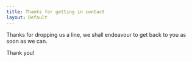 ```yaml
---
title: Thanks for getting in contact
layout: Default
---
```


Thanks for dropping us a line, we shall endeavour to get back to you as soon as we can.

Thank you!